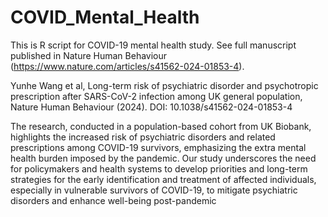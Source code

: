 # COVID_Mental_Health
This is R script for COVID-19 mental health study. See full manuscript published in Nature Human Behaviour (https://www.nature.com/articles/s41562-024-01853-4).

Yunhe Wang et al, Long-term risk of psychiatric disorder and psychotropic prescription after SARS-CoV-2 infection among UK general population, Nature Human Behaviour (2024). DOI: 10.1038/s41562-024-01853-4

The research, conducted in a population-based cohort from UK Biobank, highlights the increased risk of psychiatric disorders and related prescriptions among COVID-19 survivors, emphasizing the extra mental health burden imposed by the pandemic. Our study underscores the need for policymakers and health systems to develop priorities and long-term strategies for the early identification and treatment of affected individuals, especially in vulnerable survivors of COVID-19, to mitigate psychiatric disorders and enhance well-being post-pandemic

